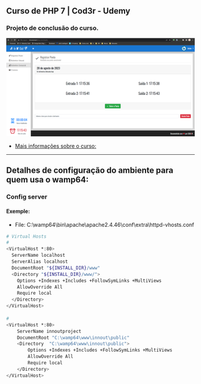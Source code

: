 ## Curso de PHP 7 | Cod3r - Udemy

### Projeto de conclusão do curso.

![Main Page](docs/images/main_page.png)

- [Mais informações sobre o curso:](https://www.udemy.com/course/php-7-completo/)

<hr>

## Detalhes de configuração do ambiente para quem usa o wamp64:

### Config server

#### Exemple:

- File: C:\wamp64\bin\apache\apache2.4.46\conf\extra\httpd-vhosts.conf

```bash
# Virtual Hosts
#
<VirtualHost *:80>
  ServerName localhost
  ServerAlias localhost
  DocumentRoot "${INSTALL_DIR}/www"
  <Directory "${INSTALL_DIR}/www/">
    Options +Indexes +Includes +FollowSymLinks +MultiViews
    AllowOverride All
    Require local
  </Directory>
</VirtualHost>

#
<VirtualHost *:80>
	ServerName innoutproject
	DocumentRoot "C:\wamp64\www\innout\public"
	<Directory  "C:\wamp64\www\innout\public">
		Options +Indexes +Includes +FollowSymLinks +MultiViews
		AllowOverride All
		Require local
	</Directory>
</VirtualHost>
```
